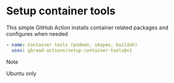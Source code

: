 Setup container tools
=====================

This simple GitHub Action installs container related packages and configures when needed


```yaml
- name: Container tools (podman, skopeo, buildah)
  uses: gbraad-actions/setup-container-tools@v1
```

> [!NOTE]
> Ubuntu only